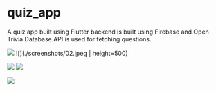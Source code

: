 # quiz_app

A quiz app built using Flutter backend is built using Firebase and Open Trivia Database API is used for fetching questions.

![](./screenshots/01.jpeg) ![](./screenshots/02.jpeg | height=500)

![](./screenshots/03.jpeg) ![](./screenshots/04.jpeg)

![](./screenshots/05.jpeg)
